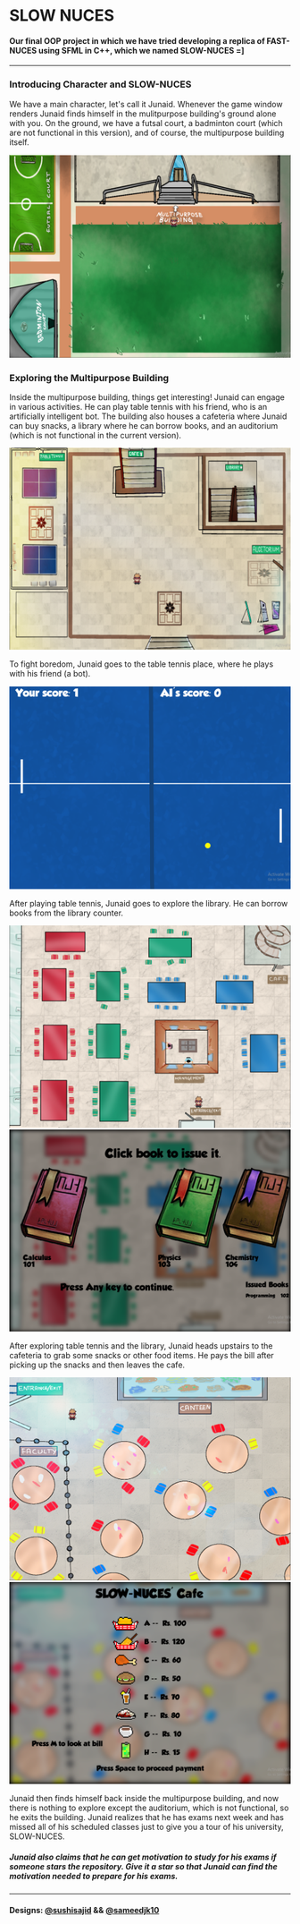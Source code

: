 # **SLOW NUCES**
#### Our final OOP project in which we have tried developing a replica of FAST-NUCES using SFML in C++, which we named SLOW-NUCES =]
---
### Introducing Character and SLOW-NUCES
We have a main character, let's call it Junaid. 
Whenever the game window renders Junaid finds himself in the mulitpurpose building's ground alone with you. On the ground, we have a futsal court, a badminton court (which are not functional in this version), and of course, the multipurpose building itself. 

![MultipurposeOutside](Images/MultipurposeOutside.PNG)

### **Exploring the Multipurpose Building**
Inside the multipurpose building,  things get interesting! Junaid can engage in various activities. He can play table tennis with his friend, who is an artificially intelligent bot. The building also houses a cafeteria where Junaid can buy snacks, a library where he can borrow books, and an auditorium (which is not functional in the current version). 

![MultipurposeInside](Images/MultipurposeInside.PNG)

 To fight boredom, Junaid goes to the table tennis place, where he plays with his friend (a bot).

![Pong](Images/TableTennis.PNG)

After playing table tennis, Junaid goes to explore the library. He can borrow books from the library counter. 

![Library](Images/Library.PNG)
![LibraryCounter](Images/LibraryCounter.PNG)

After exploring table tennis and the library, Junaid heads upstairs to the cafeteria to grab some snacks or other food items. He pays the bill after picking up the snacks and then leaves the cafe. 

![Cafe](Images/Cafe.PNG)
![CafeCounter](Images/CafeCounter.PNG)

Junaid then finds himself back inside the multipurpose building, and now there is nothing to explore except the auditorium, which is not functional, so he exits the building. Junaid realizes that he has exams next week and has missed all of his scheduled classes just to give you a tour of his university, SLOW-NUCES.

##### Junaid also claims that he can get motivation to study for his exams if someone stars the repository. Give it a star so that Junaid can find the motivation needed to prepare for his exams.
---


#### Designs: [@sushisajid](https://github.com/sushisajid) && [@sameedjk10](https://github.com/sameedjk10)
